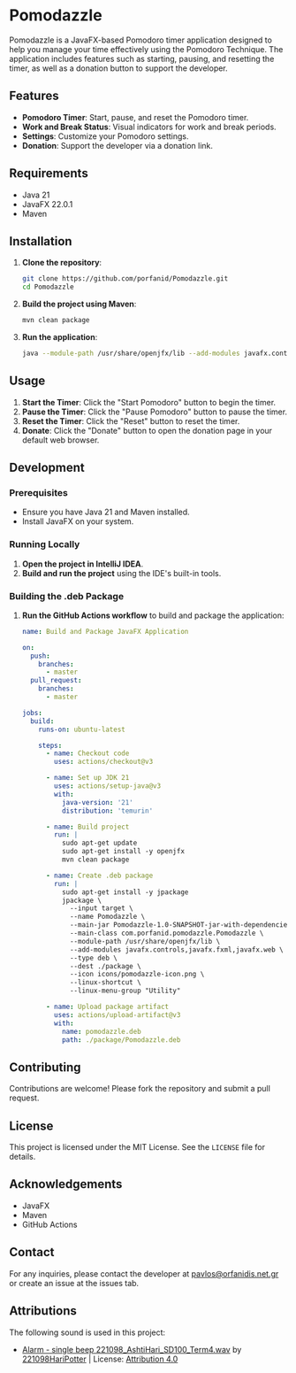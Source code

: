 # Pomodazzle

Pomodazzle is a JavaFX-based Pomodoro timer application designed to help you manage your time effectively using the Pomodoro Technique. The application includes features such as starting, pausing, and resetting the timer, as well as a donation button to support the developer.

## Features

- **Pomodoro Timer**: Start, pause, and reset the Pomodoro timer.
- **Work and Break Status**: Visual indicators for work and break periods.
- **Settings**: Customize your Pomodoro settings.
- **Donation**: Support the developer via a donation link.

## Requirements

- Java 21
- JavaFX 22.0.1
- Maven

## Installation

1. **Clone the repository**:
    ```sh
    git clone https://github.com/porfanid/Pomodazzle.git
    cd Pomodazzle
    ```

2. **Build the project using Maven**:
    ```sh
    mvn clean package
    ```

3. **Run the application**:
    ```sh
    java --module-path /usr/share/openjfx/lib --add-modules javafx.controls,javafx.fxml,javafx.web,javafx.swing,javafx.media -jar target/Pomodazzle-1.0-SNAPSHOT-jar-with-dependencies.jar
    ```

## Usage

1. **Start the Timer**: Click the "Start Pomodoro" button to begin the timer.
2. **Pause the Timer**: Click the "Pause Pomodoro" button to pause the timer.
3. **Reset the Timer**: Click the "Reset" button to reset the timer.
4. **Donate**: Click the "Donate" button to open the donation page in your default web browser.

## Development

### Prerequisites

- Ensure you have Java 21 and Maven installed.
- Install JavaFX on your system.

### Running Locally

1. **Open the project in IntelliJ IDEA**.
2. **Build and run the project** using the IDE's built-in tools.

### Building the .deb Package

1. **Run the GitHub Actions workflow** to build and package the application:
    ```yaml
    name: Build and Package JavaFX Application

    on:
      push:
        branches:
          - master
      pull_request:
        branches:
          - master

    jobs:
      build:
        runs-on: ubuntu-latest

        steps:
          - name: Checkout code
            uses: actions/checkout@v3

          - name: Set up JDK 21
            uses: actions/setup-java@v3
            with:
              java-version: '21'
              distribution: 'temurin'

          - name: Build project
            run: |
              sudo apt-get update
              sudo apt-get install -y openjfx
              mvn clean package

          - name: Create .deb package
            run: |
              sudo apt-get install -y jpackage
              jpackage \
                --input target \
                --name Pomodazzle \
                --main-jar Pomodazzle-1.0-SNAPSHOT-jar-with-dependencies.jar \
                --main-class com.porfanid.pomodazzle.Pomodazzle \
                --module-path /usr/share/openjfx/lib \
                --add-modules javafx.controls,javafx.fxml,javafx.web \
                --type deb \
                --dest ./package \
                --icon icons/pomodazzle-icon.png \
                --linux-shortcut \
                --linux-menu-group "Utility"

          - name: Upload package artifact
            uses: actions/upload-artifact@v3
            with:
              name: pomodazzle.deb
              path: ./package/Pomodazzle.deb
    ```

## Contributing

Contributions are welcome! Please fork the repository and submit a pull request.

## License

This project is licensed under the MIT License. See the `LICENSE` file for details.

## Acknowledgements

- JavaFX
- Maven
- GitHub Actions

## Contact

For any inquiries, please contact the developer at [pavlos@orfanidis.net.gr](mailto:pavlos@orfanidis.net.gr) or create an issue at the issues tab.

## Attributions

The following sound is used in this project:
- <a href="https://freesound.org/people/221098HariPotter/sounds/655558/">Alarm - single beep 221098_AshtiHari_SD100_Term4.wav</a> by <a href="https://freesound.org/people/221098HariPotter/">221098HariPotter</a> | License: <a href="https://creativecommons.org/licenses/by/4.0/">Attribution 4.0</a>